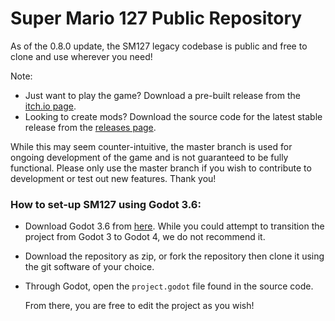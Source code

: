 # Super Mario 127 Public Repository
 As of the 0.8.0 update, the SM127 legacy codebase is public and free to clone and use wherever you need!


Note:
- Just want to play the game? Download a pre-built release from the [itch.io page](https://charpurrr.itch.io/super-mario-127).
- Looking to create mods? Download the source code for the latest stable release from the [releases page](https://github.com/Level-Share-Square/SuperMario127/releases).

While this may seem counter-intuitive, the master branch is used for ongoing development of the game and is not guaranteed to be fully functional. Please only use the master branch if you wish to contribute to development or test out new features. Thank you!


### How to set-up SM127 using Godot 3.6:

- Download Godot 3.6 from [here](https://godotengine.org/download/archive/3.6-stable/). While you could attempt to transition the project from Godot 3 to Godot 4, we do not recommend it.
- Download the repository as zip, or fork the repository then clone it using the git software of your choice.
- Through Godot, open the `project.godot` file found in the source code.

  From there, you are free to edit the project as you wish!
